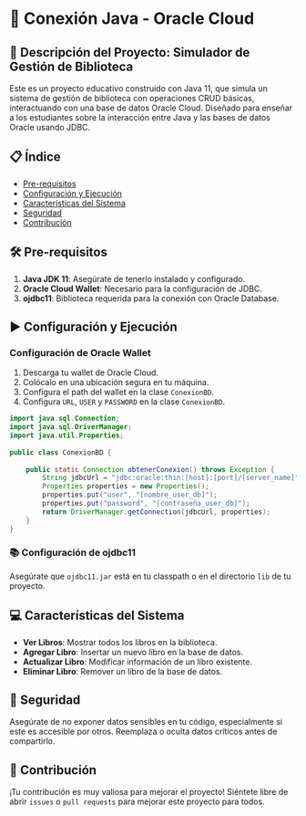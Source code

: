 # 📘 Conexión Java - Oracle Cloud

## 🚀 Descripción del Proyecto: Simulador de Gestión de Biblioteca

Este es un proyecto educativo construido con Java 11, que simula un sistema de gestión de biblioteca con operaciones CRUD básicas, interactuando con una base de datos Oracle Cloud. Diseñado para enseñar a los estudiantes sobre la interacción entre Java y las bases de datos Oracle usando JDBC.

## 📋 Índice
- [Pre-requisitos](#pre-requisitos)
- [Configuración y Ejecución](#configuración-y-ejecución)
- [Características del Sistema](#características-del-sistema)
- [Seguridad](#seguridad)
- [Contribución](#contribución)

## 🛠 Pre-requisitos

1. **Java JDK 11**: Asegúrate de tenerlo instalado y configurado.
2. **Oracle Cloud Wallet**: Necesario para la configuración de JDBC.
3. **ojdbc11**: Biblioteca requerida para la conexión con Oracle Database.

## ▶️ Configuración y Ejecución

### Configuración de Oracle Wallet
1. Descarga tu wallet de Oracle Cloud.
2. Colócalo en una ubicación segura en tu máquina.
3. Configura el path del wallet en la clase `ConexionBD`.
4. Configura `URL`, `USER` y `PASSWORD` en la clase `ConexionBD`.
```java
import java.sql.Connection;
import java.sql.DriverManager;
import java.util.Properties;
 
public class ConexionBD {
 
    public static Connection obtenerConexion() throws Exception {
        String jdbcUrl = "jdbc:oracle:thin:[host]:[port]/[server_name]"; //datos obtenidos de tnsnames.ora db-name_high
        Properties properties = new Properties();
        properties.put("user", "[nombre_user_db]");
        properties.put("password", "[contraseña_user_db]");
        return DriverManager.getConnection(jdbcUrl, properties);
    }
}
```
### 📚 Configuración de ojdbc11
Asegúrate que `ojdbc11.jar` está en tu classpath o en el directorio `lib` de tu proyecto.

## 💻 Características del Sistema

- **Ver Libros**: Mostrar todos los libros en la biblioteca.
- **Agregar Libro**: Insertar un nuevo libro en la base de datos.
- **Actualizar Libro**: Modificar información de un libro existente.
- **Eliminar Libro**: Remover un libro de la base de datos.

## 🔐 Seguridad

Asegúrate de no exponer datos sensibles en tu código, especialmente si este es accesible por otros. Reemplaza o oculta datos críticos antes de compartirlo.

## 🤝 Contribución

¡Tu contribución es muy valiosa para mejorar el proyecto! Siéntete libre de abrir `issues` o `pull requests` para mejorar este proyecto para todos.
